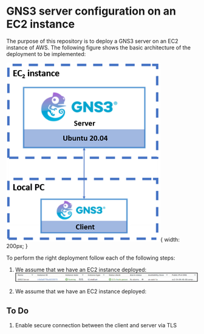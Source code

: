 # GNS3 server configuration on an EC2 instance

The purpose of this repository is to deploy a GNS3 server on an EC2 instance of AWS. The following figure shows the basic architecture of the deployment to be implemented:

![](img/client-server.png){ width: 200px; }

To perform the right deployment follow each of the following steps:

1. We assume that we have an EC2 instance deployed:
    ![](img/ec2.png)

2. We assume that we have an EC2 instance deployed:



## To Do

1. Enable secure connection between the client and server via TLS